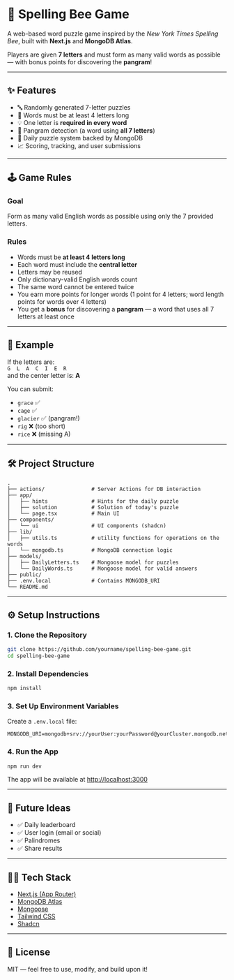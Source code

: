 # 🐝 Spelling Bee Game

A web-based word puzzle game inspired by the _New York Times Spelling Bee_, built with **Next.js** and **MongoDB Atlas**.

Players are given **7 letters** and must form as many valid words as possible — with bonus points for discovering the **pangram**!

---

## ✨ Features

- 🔤 Randomly generated 7-letter puzzles
- 🧠 Words must be at least 4 letters long
- 💡 One letter is **required in every word**
- 🌟 Pangram detection (a word using **all 7 letters**)
- 📆 Daily puzzle system backed by MongoDB
- 📈 Scoring, tracking, and user submissions

---

## 🕹️ Game Rules

### Goal

Form as many valid English words as possible using only the 7 provided letters.

### Rules

- Words must be **at least 4 letters long**
- Each word must include the **central letter**
- Letters may be reused
- Only dictionary-valid English words count
- The same word cannot be entered twice
- You earn more points for longer words (1 point for 4 letters; word length points for words over 4 letters)
- You get a **bonus** for discovering a **pangram** — a word that uses all 7 letters at least once

---

## 🧠 Example

If the letters are:  
`G  L  A  C  I  E  R`  
and the center letter is: **A**

You can submit:

- `grace` ✅
- `cage` ✅
- `glacier` ✅ (pangram!)
- `rig` ❌ (too short)
- `rice` ❌ (missing A)

---

## 🛠️ Project Structure

```
.
├── actions/               # Server Actions for DB interaction
├── app/
│   ├── hints              # Hints for the daily puzzle
│   ├── solution           # Solution of today's puzzle
│   └── page.tsx           # Main UI
├── components/
│   └── ui                 # UI components (shadcn)
├── lib/
│   ├── utils.ts           # utility functions for operations on the words
│   └── mongodb.ts         # MongoDB connection logic
├── models/
│   ├── DailyLetters.ts    # Mongoose model for puzzles
│   └── DailyWords.ts      # Mongoose model for valid answers
├── public/
├── .env.local             # Contains MONGODB_URI
└── README.md
```

---

## ⚙️ Setup Instructions

### 1. Clone the Repository

```bash
git clone https://github.com/yourname/spelling-bee-game.git
cd spelling-bee-game
```

### 2. Install Dependencies

```bash
npm install
```

### 3. Set Up Environment Variables

Create a `.env.local` file:

```env
MONGODB_URI=mongodb+srv://yourUser:yourPassword@yourCluster.mongodb.net/yourDb
```

### 4. Run the App

```bash
npm run dev
```

The app will be available at [http://localhost:3000](http://localhost:3000)

---

## 🧩 Future Ideas

- ✅ Daily leaderboard
- ✅ User login (email or social)
- ✅ Palindromes
- ✅ Share results

---

## 🧑‍💻 Tech Stack

- [Next.js (App Router)](https://nextjs.org)
- [MongoDB Atlas](https://www.mongodb.com/cloud/atlas)
- [Mongoose](https://mongoosejs.com)
- [Tailwind CSS](https://tailwindcss.com)
- [Shadcn](https://ui.shadcn.com/)

---

## 📄 License

MIT — feel free to use, modify, and build upon it!
